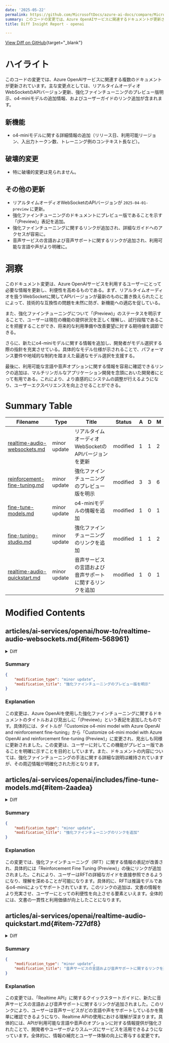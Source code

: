 ```yaml
---
date: '2025-05-22'
permalink: https://github.com/MicrosoftDocs/azure-ai-docs/compare/MicrosoftDocs:f021165...MicrosoftDocs:aedda49
summary: このコードの変更では、Azure OpenAIサービスに関連するドキュメントが更新されています。主な変更点には、リアルタイムオーディオWebSocketのAPIのバージョン更新、強化ファインチューニングのプレビュー表示の明示、o4-miniモデルに関する詳細情報の追加、ユーザーガイドへのリンクの追加が含まれます。破壊的変更はなく、これによりユーザーの利便性が向上しています。特に、最新のAPIバージョンに更新されたことで技術的な互換性が保たれ、新機能への適応が促進されます。また、強化ファインチューニングのステータス明示が現在の機能理解を助け、o4-miniモデルの情報提供がモデル選択を支援しています。最後に、言語や音声オプションに関するリンク追加により、多言語アプリ開発者にとっての利便性が向上しました。
title: Diff Insight Report - openai

---
```


[View Diff on GitHub](https://github.com/MicrosoftDocs/azure-ai-docs/compare/MicrosoftDocs:f021165...MicrosoftDocs:aedda49){target="_blank"}

# ハイライト
このコードの変更では、Azure OpenAIサービスに関連する複数のドキュメントが更新されています。主な変更点としては、リアルタイムオーディオWebSocketのAPIバージョン更新、強化ファインチューニングのプレビュー版明示、o4-miniモデルの追加情報、およびユーザーガイドのリンク追加が含まれます。

## 新機能
- o4-miniモデルに関する詳細情報の追加（リリース日、利用可能リージョン、入出力トークン数、トレーニング例のコンテキスト長など）。
  
## 破壊的変更
- 特に破壊的変更は見られません。

## その他の更新
- リアルタイムオーディオWebSocketのAPIバージョンが `2025-04-01-preview` に更新。
- 強化ファインチューニングのドキュメントにプレビュー版であることを示す「(Preview)」表記を追加。
- 強化ファインチューニングに関するリンクが追加され、詳細なガイドへのアクセスが容易に。
- 音声サービスの言語および音声サポートに関するリンクが追加され、利用可能な言語や声がより明確に。

# 洞察
このドキュメント変更は、Azure OpenAIサービスを利用するユーザーにとって必要な情報を更新し、利便性を高めるものである。まず、リアルタイムオーディオを扱うWebSocketに関してAPIバージョンが最新のものに置き換えられたことによって、技術的な互換性の問題を未然に防ぎ、新機能への適応を促している。

また、強化ファインチューニングについて「(Preview)」のステータスを明示することで、ユーザーは現在の機能の提供状況を正しく理解し、試行段階であることを把握することができ、将来的な利用準備や改善要望に対する期待値を調節できる。

さらに、新たにo4-miniモデルに関する情報を追加し、開発者がモデル選択する際の指針を充実させている。具体的なモデル仕様が示されることで、パフォーマンス要件や地域的な制約を踏まえた最適なモデル選択を支援する。

最後に、利用可能な言語や音声オプションに関する情報を容易に確認できるリンクの追加は、マルチリンガルなアプリケーション開発を念頭においた開発者にとって有用である。これにより、より直感的にシステムの調整が行えるようになり、ユーザーエクスペリエンスを向上させることができる。

# Summary Table
|  Filename  | Type |    Title    | Status | A  | D  | M  |
|------------|------|-------------|--------|----|----|----|
| [realtime-audio-websockets.md](#item-568961) | minor update | リアルタイムオーディオWebSocketのAPIバージョンを更新 | modified | 1 | 1 | 2 | 
| [reinforcement-fine-tuning.md](#item-e8028c) | minor update | 強化ファインチューニングのプレビュー版を明示 | modified | 3 | 3 | 6 | 
| [fine-tune-models.md](#item-2aadea) | minor update | o4-miniモデルの情報を追加 | modified | 1 | 0 | 1 | 
| [fine-tuning-studio.md](#item-439f1e) | minor update | 強化ファインチューニングのリンクを追加 | modified | 1 | 1 | 2 | 
| [realtime-audio-quickstart.md](#item-727df8) | minor update | 音声サービスの言語および音声サポートに関するリンクを追加 | modified | 1 | 0 | 1 | 


# Modified Contents
## articles/ai-services/openai/how-to/realtime-audio-websockets.md{#item-568961}

<details>
<summary>Diff</summary>
````diff
@@ -60,7 +60,7 @@ You can construct a full request URI by concatenating:
 The following example is a well-constructed `/realtime` request URI:
 
 ```http
-wss://my-eastus2-openai-resource.openai.azure.com/openai/realtime?api-version=2024-12-17&deployment=gpt-4o-mini-realtime-preview-deployment-name
+wss://my-eastus2-openai-resource.openai.azure.com/openai/realtime?api-version=2025-04-01-preview&deployment=gpt-4o-mini-realtime-preview-deployment-name
 ```
 
 To authenticate:
````
</details>

### Summary

```json
{
    "modification_type": "minor update",
    "modification_title": "リアルタイムオーディオWebSocketのAPIバージョンを更新"
}
```

### Explanation
この変更では、ドキュメントの中のリアルタイムオーディオWebSocketに関するAPIリクエストURIが更新されました。具体的には、APIバージョンが `2024-12-17` から `2025-04-01-preview` に変更されました。この変更は、APIの新しいバージョンに対応するためのものであり、URIの構成を正確に保つために行われています。文書内の該当部分が修正され、最新の情報が反映されています。変更が行われた具体的な行は、62行目におけるURIのバージョン部分です。

## articles/ai-services/openai/how-to/reinforcement-fine-tuning.md{#item-e8028c}

<details>
<summary>Diff</summary>
````diff
@@ -1,5 +1,5 @@
 ---
-title: 'Customize o4-mini model with Azure OpenAI and reinforcement fine-tuning'
+title: 'Customize o4-mini model with Azure OpenAI and reinforcement fine-tuning (Preview)'
 description: Learn how to use reinforcement fine-tuning with Azure OpenAI
 manager: nitinme
 ms.service: azure-ai-openai
@@ -10,7 +10,7 @@ author: mrbullwinkle
 ms.author: mbullwin
 ---
 
-# Reinforcement fine-tuning (RFT) with Azure OpenAI o4-mini
+# Reinforcement fine-tuning (RFT) with Azure OpenAI o4-mini (Preview)
 
 Reinforcement fine-tuning (RFT) is a technique for improving reasoning models like o4-mini by training them through a reward-based process, rather than relying only on labeled data. By using feedback or "rewards" to guide learning, RFT helps models develop better reasoning and problem-solving skills, especially in cases where labeled examples are limited or complex behaviors are desired.
 
@@ -404,4 +404,4 @@ We also provide a grader check API that you can use to check the validity of you
 
 Aim for a few hundred examples initially and consider scaling up to around 1,000 examples if necessary. The dataset should be balanced, in terms of classes predicted, to avoid bias and ensure generalization.
 
-For the prompts, make sure to provide clear and detailed instructions, including specifying the response format and any constraints on the outputs (e.g. minimum length for explanations, only respond with true/false etc.)
\ No newline at end of file
+For the prompts, make sure to provide clear and detailed instructions, including specifying the response format and any constraints on the outputs (e.g. minimum length for explanations, only respond with true/false etc.)
````
</details>

### Summary

```json
{
    "modification_type": "minor update",
    "modification_title": "強化ファインチューニングのプレビュー版を明示"
}
```

### Explanation
この変更は、Azure OpenAIを使用した強化ファインチューニングに関するドキュメントのタイトルおよび見出しに「(Preview)」という表記を追加したものです。具体的には、タイトルが「Customize o4-mini model with Azure OpenAI and reinforcement fine-tuning」から「Customize o4-mini model with Azure OpenAI and reinforcement fine-tuning (Preview)」に変更され、見出しも同様に更新されました。この変更は、ユーザーに対してこの機能がプレビュー版であることを明確に示すことを目的としています。また、ドキュメントの内容については、強化ファインチューニングの手法に関する詳細な説明は維持されていますが、その周辺情報が明確化された形となります。

## articles/ai-services/openai/includes/fine-tune-models.md{#item-2aadea}

<details>
<summary>Diff</summary>
````diff
@@ -25,6 +25,7 @@ manager: nitinme
 | `gpt-4.1` (2025-04-14) | North Central US <br> Sweden Central | ✅ | Input: 128,000 <br> Output: 16,384 <br> Training example context length: 65,536 | May 2024 | Text & Vision to Text |
 | `gpt-4.1-mini` (2025-04-14) | North Central US <br> Sweden Central | ✅ | Input: 128,000 <br> Output: 16,384 <br> Training example context length: 65,536 | May 2024 | Text to Text |
 | `gpt-4.1-nano` (2025-04-14) | North Central US <br> Sweden Central | ✅ | Input: 128,000 <br> Output: 16,384 <br> Training example context length: 32,768 | May 2024 | Text to Text |
+| `o4-mini` (2025-04-16) | East US2 <br> Sweden Central | - | Input: 128,000 <br> Output: 16,384 <br> Training example context length: 65,536 | May 2024 | Text to Text |
 
 > [!NOTE]
 > **Global** training (in Public Preview) provides [more affordable](https://aka.ms/aoai-pricing) training per-token, but does not offer [data residency](https://aka.ms/data-residency). It is currently available to Azure OpenAI resources in the following regions, with more regions coming soon:
````
</details>

### Summary

```json
{
    "modification_type": "minor update",
    "modification_title": "o4-miniモデルの情報を追加"
}
```

### Explanation
この変更では、Azure OpenAIのファインチューニングモデルに関するドキュメントに、新しいモデル「o4-mini」の情報が追加されました。モデルの詳細には、リリース日（2025年4月16日）、利用可能なリージョン（East US2およびSweden Central）、入力トークン数（128,000）、出力トークン数（16,384）、トレーニング例のコンテキスト長（65,536）が含まれています。これにより、利用者はo4-miniモデルの特性を理解しやすくなり、ファインチューニングに関する選択肢が増えることになります。この追加情報は、ユーザーがモデルを選択する際に役立つ重要な要素となります。

## articles/ai-services/openai/includes/fine-tuning-studio.md{#item-439f1e}

<details>
<summary>Diff</summary>
````diff
@@ -115,7 +115,7 @@ The first step is to confirm you model choice and the training method. Not all m
 
 - **Supervised Fine Tuning** (SFT): supported by all non-reasoning models.
 - **Direct Preference Optimization (Preview)** ([DPO](../how-to/fine-tuning-direct-preference-optimization.md)): supported by GPT-4o.
-- **Reinforcement Fine Tuning (Preview)** (RFT): supported by reasoning models, like o4-mini.
+- **Reinforcement Fine Tuning (Preview)** ([RFT](../how-to/reinforcement-fine-tuning.md)): supported by reasoning models, like o4-mini.
 
 When selecting the model, you may also select a [previously fine-tuned model](#continuous-fine-tuning).
 
````
</details>

### Summary

```json
{
    "modification_type": "minor update",
    "modification_title": "強化ファインチューニングのリンクを追加"
}
```

### Explanation
この変更では、強化ファインチューニング（RFT）に関する情報の表記が改善され、具体的には「Reinforcement Fine Tuning (Preview)」の後にリンクが追加されました。これにより、ユーザーはRFTの詳細なガイドを直接参照できるようになり、理解を深めることが可能になります。具体的に、RFTは推論モデルであるo4-miniによってサポートされています。このリンクの追加は、文書の情報をより充実させ、ユーザーにとっての利便性を向上させる要素といえます。全体的には、文書の一貫性と利用価値が向上したことになります。

## articles/ai-services/openai/realtime-audio-quickstart.md{#item-727df8}

<details>
<summary>Diff</summary>
````diff
@@ -62,3 +62,4 @@ Support for the Realtime API was first added in API version `2024-10-01-preview`
 * Learn more about [How to use the Realtime API](./how-to/realtime-audio.md)
 * See the [Realtime API reference](./realtime-audio-reference.md)
 * Learn more about Azure OpenAI [quotas and limits](quotas-limits.md)
+* Learn more about [Language and voice support for the Speech service](../../ai-services/speech-service/language-support.md)
````
</details>

### Summary

```json
{
    "modification_type": "minor update",
    "modification_title": "音声サービスの言語および音声サポートに関するリンクを追加"
}
```

### Explanation
この変更では、「Realtime API」に関するクイックスタートガイドに、新たに音声サービスの言語および音声サポートに関するリンクが追加されました。このリンクにより、ユーザーは音声サービスがどの言語や声をサポートしているかを簡単に確認できるようになり、Realtime APIの使用における理解が深まります。具体的には、APIが利用可能な言語や音声のオプションに対する情報提供が強化されたことで、開発者やユーザーがよりスムーズにサービスを活用できるようになっています。全体的に、情報の補完とユーザー体験の向上に寄与する変更です。


